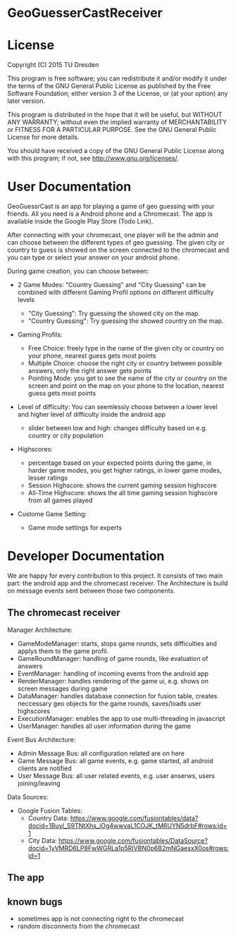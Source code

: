 GeoGuesserCastReceiver
======================

License
=======

Copyright (C) 2015  TU Dresden

This program is free software; you can redistribute it and/or modify it under the terms of the GNU General Public License as published by the Free Software Foundation; either version 3 of the License, or (at your option) any later version.

This program is distributed in the hope that it will be useful, but WITHOUT ANY WARRANTY; without even the implied warranty of MERCHANTABILITY or FITNESS FOR A PARTICULAR PURPOSE. See the GNU General Public License for more details.

You should have received a copy of the GNU General Public License along with this program; if not, see <http://www.gnu.org/licenses/>.

User Documentation
=================
GeoGuessrCast is an app for playing a game of geo guessing with your friends. All you need is a Android phone and a Chromecast. 
The app is available inside the Google Play Store (Todo Link). 

After connecting with your chromecast, one player will be the admin and can choose between the different types of geo guessing.
The given city or country to guess is showed on the screen connected to the chromecast and you can type or select your answer on your android phone.

During game creation, you can choose between:

- 2 Game Modes: "Country Guessing" and "City Guessing" can be combined with different Gaming Profil options on different difficulty levels
    - "City Guessing": Try guessing the showed city on the map.
    - "Country Guessing": Try guessing the showed country on the map.
- Gaming Profils:
    - Free Choice: freely type in the name of the given city or country on your phone, nearest guess gets most points
    - Multiple Choice: choose the right city or country between possible answers, only the right answer gets points
    - Pointing Mode: you get to see the name of the city or country on the screen and point on the map on your phone to the location, nearest guess gets most points
- Level of difficulty: You can seemlessly choose between a lower level and higher level of difficulty inside the android app
    - slider between low and high: changes difficulty based on e.g. country or city population
    
- Highscores:
    - percentage based on your expected points during the game, in harder game modes, you get higher ratings, in lower game modes, lesser ratings
    - Session Highscore: shows the current gaming session highscore
    - All-Time Highscore: shows the all time gaming session highscore from all games played
    
- Custome Game Setting:
    - Game mode settings for experts
    
Developer Documentation
======================

We are happy for every contribution to this project.
It consists of two main part: the android app and the chromecast receiver. The Architecture is build on message events sent between those two components.

The chromecast receiver
-----------------------
Manager Architecture:

- GameModeManager:  starts, stops game rounds, sets difficulties and applys them to the game profil.
- GameRoundManager: handling of game rounds, like evaluation of answers
- EventManager: handling of incoming events from the android app
- RenderManager: handles rendering of the game ui, e.g. shows on screen messages during game
- DataManager: handles database connection for fusion table, creates neccessary geo objects for the game rounds, saves/loads user highscores
- ExecutionManager: enables the app to use multi-threading in javascript
- UserManager: handles all user information during the game

Event Bus Architecture:

- Admin Message Bus: all configuration related are on here
- Game Message Bus: all game events, e.g. game started, all android clients are notified
- User Message Bus: all user related events, e.g. user anserws, users joining/leaving

Data Sources:

- Google Fusion Tables: 
    - Country Data: https://www.google.com/fusiontables/data?docid=1BuyI_S9TNtXhs_iOg4wwvaL1COJK_tM6UYN5drbF#rows:id=1
    - City Data: https://www.google.com/fusiontables/DataSource?docid=1yVMRD6LP8FwWGRLa1p5RIVBN0p6B2mNGaesxX0os#rows:id=1

The app
-------


known bugs
----------

- sometimes app is not connecting right to the chromecast
- random disconnects from the chromecast



